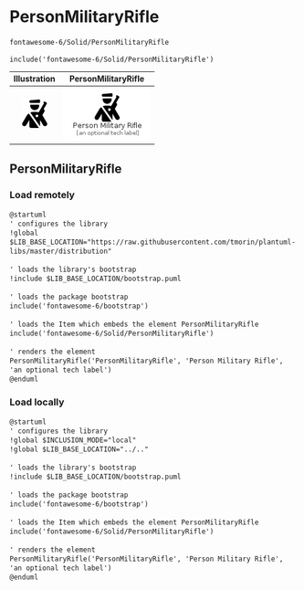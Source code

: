 # PersonMilitaryRifle


```text
fontawesome-6/Solid/PersonMilitaryRifle
```

```text
include('fontawesome-6/Solid/PersonMilitaryRifle')
```



| Illustration | PersonMilitaryRifle |
| :---: | :---: |
| ![illustration for Illustration](../../fontawesome-6/Solid/PersonMilitaryRifle.png) | ![illustration for PersonMilitaryRifle](../../fontawesome-6/Solid/PersonMilitaryRifle.Local.png) |




## PersonMilitaryRifle

### Load remotely
```plantuml
@startuml
' configures the library
!global $LIB_BASE_LOCATION="https://raw.githubusercontent.com/tmorin/plantuml-libs/master/distribution"

' loads the library's bootstrap
!include $LIB_BASE_LOCATION/bootstrap.puml

' loads the package bootstrap
include('fontawesome-6/bootstrap')

' loads the Item which embeds the element PersonMilitaryRifle
include('fontawesome-6/Solid/PersonMilitaryRifle')

' renders the element
PersonMilitaryRifle('PersonMilitaryRifle', 'Person Military Rifle', 'an optional tech label')
@enduml
```

### Load locally
```plantuml
@startuml
' configures the library
!global $INCLUSION_MODE="local"
!global $LIB_BASE_LOCATION="../.."

' loads the library's bootstrap
!include $LIB_BASE_LOCATION/bootstrap.puml

' loads the package bootstrap
include('fontawesome-6/bootstrap')

' loads the Item which embeds the element PersonMilitaryRifle
include('fontawesome-6/Solid/PersonMilitaryRifle')

' renders the element
PersonMilitaryRifle('PersonMilitaryRifle', 'Person Military Rifle', 'an optional tech label')
@enduml
```

